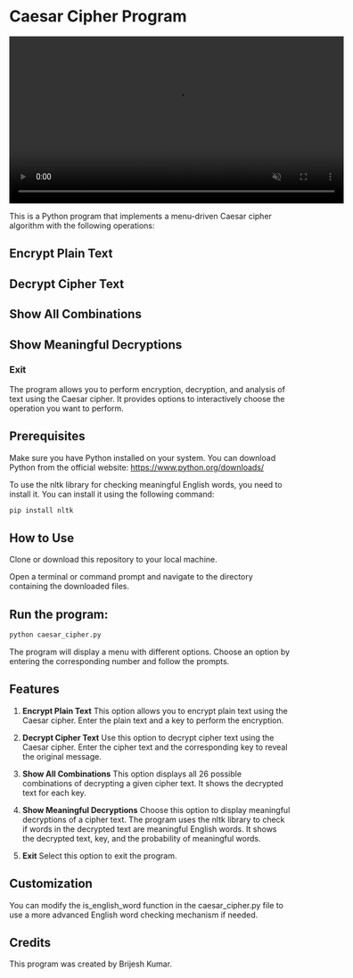 # Caesar Cipher Program

<video width="600" autoplay loop muted>
  <source src="https://github.com/Brij2/cieser-cypher/blob/1ca8691b2cac8c0c86d326564e5e24abe68d79a5/ciesercypher.py%20-%20CNS%20ASSIGNMENT%20SEM%207%20-%20Visual%20Studio%20Code%202023-08-17%2023-33-01.mp4" type="video/mp4">
  Your browser does not support the video tag.
</video>

This is a Python program that implements a menu-driven Caesar cipher algorithm with the following operations:

## Encrypt Plain Text
## Decrypt Cipher Text
## Show All Combinations
## Show Meaningful Decryptions
### Exit
The program allows you to perform encryption, decryption, and analysis of text using the Caesar cipher. It provides options to interactively choose the operation you want to perform.

## Prerequisites
Make sure you have Python installed on your system. You can download Python from the official website: https://www.python.org/downloads/

To use the nltk library for checking meaningful English words, you need to install it. You can install it using the following command:

```bash
pip install nltk
```
## How to Use
Clone or download this repository to your local machine.

Open a terminal or command prompt and navigate to the directory containing the downloaded files.

## Run the program:

```bash
python caesar_cipher.py
```
The program will display a menu with different options. Choose an option by entering the corresponding number and follow the prompts.

## Features
1. **Encrypt Plain Text**
This option allows you to encrypt plain text using the Caesar cipher. Enter the plain text and a key to perform the encryption.

2. **Decrypt Cipher Text**
Use this option to decrypt cipher text using the Caesar cipher. Enter the cipher text and the corresponding key to reveal the original message.

3. **Show All Combinations**
This option displays all 26 possible combinations of decrypting a given cipher text. It shows the decrypted text for each key.

4. **Show Meaningful Decryptions**
Choose this option to display meaningful decryptions of a cipher text. The program uses the nltk library to check if words in the decrypted text are meaningful English words. It shows the decrypted text, key, and the probability of meaningful words.

5. **Exit**
Select this option to exit the program.

## Customization
You can modify the is_english_word function in the caesar_cipher.py file to use a more advanced English word checking mechanism if needed.

## Credits
This program was created by Brijesh Kumar.
